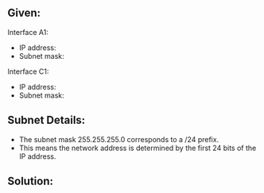 ## Given:
Interface A1:
- IP address: 
- Subnet mask: 

Interface C1:
- IP address: 
- Subnet mask: 

## Subnet Details:
- The subnet mask 255.255.255.0 corresponds to a /24 prefix.
- This means the network address is determined by the first 24 bits of the IP address.

## Solution:
